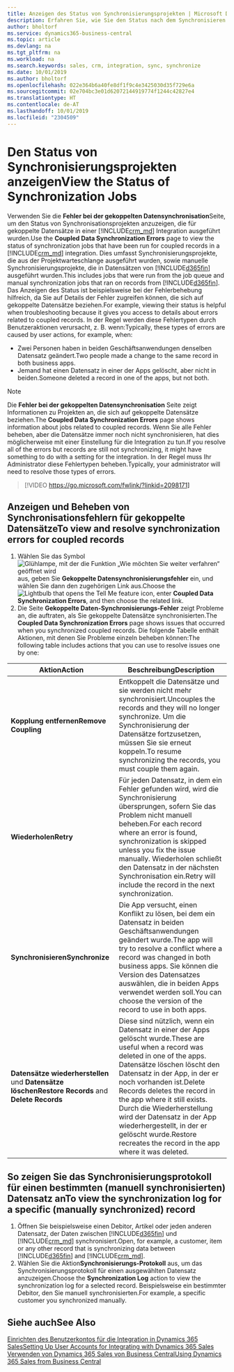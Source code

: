 ```yaml
---
title: Anzeigen des Status von Synchronisierungsprojekten | Microsoft Docs
description: Erfahren Sie, wie Sie den Status nach dem Synchronisieren gekoppelter Datensätze anzeigen.
author: bholtorf
ms.service: dynamics365-business-central
ms.topic: article
ms.devlang: na
ms.tgt_pltfrm: na
ms.workload: na
ms.search.keywords: sales, crm, integration, sync, synchronize
ms.date: 10/01/2019
ms.author: bholtorf
ms.openlocfilehash: 022e364b6a40fe8df1f9c4e3425030d35f729e6a
ms.sourcegitcommit: 02e704bc3e01d62072144919774f1244c42827e4
ms.translationtype: HT
ms.contentlocale: de-AT
ms.lasthandoff: 10/01/2019
ms.locfileid: "2304509"
---
```

# <a name="view-the-status-of-synchronization-jobs"></a><span data-ttu-id="a1761-103">Den Status von Synchronisierungsprojekten anzeigen</span><span class="sxs-lookup"><span data-stu-id="a1761-103">View the Status of Synchronization Jobs</span></span>
<span data-ttu-id="a1761-104">Verwenden Sie die **Fehler bei der gekoppelten Datensynchronisation**Seite, um den Status von Synchronisationsprojekten anzuzeigen, die für gekoppelte Datensätze in einer [!INCLUDE[crm_md](includes/crm_md.md)] Integration ausgeführt wurden.</span><span class="sxs-lookup"><span data-stu-id="a1761-104">Use the **Coupled Data Synchronization Errors** page to view the status of synchronization jobs that have been run for coupled records in a [!INCLUDE[crm_md](includes/crm_md.md)] integration.</span></span> <span data-ttu-id="a1761-105">Dies umfasst Synchronisierungsprojekte, die aus der Projektwarteschlange ausgeführt wurden, sowie manuelle Synchronisierungsprojekte, die in Datensätzen von [!INCLUDE[d365fin](includes/d365fin_md.md)] ausgeführt wurden.</span><span class="sxs-lookup"><span data-stu-id="a1761-105">This includes jobs that were run from the job queue and manual synchronization jobs that ran on records from [!INCLUDE[d365fin](includes/d365fin_md.md)].</span></span> <span data-ttu-id="a1761-106">Das Anzeigen des Status ist beispielsweise bei der Fehlerbehebung hilfreich, da Sie auf Details der Fehler zugreifen können, die sich auf gekoppelte Datensätze beziehen.</span><span class="sxs-lookup"><span data-stu-id="a1761-106">For example, viewing their status is helpful when troubleshooting because it gives you access to details about errors related to coupled records.</span></span> <span data-ttu-id="a1761-107">In der Regel werden diese Fehlertypen durch Benutzeraktionen verursacht, z. B. wenn:</span><span class="sxs-lookup"><span data-stu-id="a1761-107">Typically, these types of errors are caused by user actions, for example, when:</span></span>  

* <span data-ttu-id="a1761-108">Zwei Personen haben in beiden Geschäftsanwendungen denselben Datensatz geändert.</span><span class="sxs-lookup"><span data-stu-id="a1761-108">Two people made a change to the same record in both business apps.</span></span>
* <span data-ttu-id="a1761-109">Jemand hat einen Datensatz in einer der Apps gelöscht, aber nicht in beiden.</span><span class="sxs-lookup"><span data-stu-id="a1761-109">Someone deleted a record in one of the apps, but not both.</span></span>

> [!Note]
> <span data-ttu-id="a1761-110">Die **Fehler bei der gekoppelten Datensynchronisation** Seite zeigt Informationen zu Projekten an, die sich auf gekoppelte Datensätze beziehen.</span><span class="sxs-lookup"><span data-stu-id="a1761-110">The **Coupled Data Synchronization Errors** page shows information about jobs related to coupled records.</span></span> <span data-ttu-id="a1761-111">Wenn Sie alle Fehler beheben, aber die Datensätze immer noch nicht synchronisieren, hat dies möglicherweise mit einer Einstellung für die Integration zu tun.</span><span class="sxs-lookup"><span data-stu-id="a1761-111">If you resolve all of the errors but records are still not synchronizing, it might have something to do with a setting for the integration.</span></span> <span data-ttu-id="a1761-112">In der Regel muss Ihr Administrator diese Fehlertypen beheben.</span><span class="sxs-lookup"><span data-stu-id="a1761-112">Typically, your administrator will need to resolve those types of errors.</span></span>   

> [!VIDEO https://go.microsoft.com/fwlink/?linkid=2098171]

## <a name="to-view-and-resolve-synchronization-errors-for-coupled-records"></a><span data-ttu-id="a1761-113">Anzeigen und Beheben von Synchronisationsfehlern für gekoppelte Datensätze</span><span class="sxs-lookup"><span data-stu-id="a1761-113">To view and resolve synchronization errors for coupled records</span></span>
1. <span data-ttu-id="a1761-114">Wählen Sie das Symbol ![Glühlampe, mit der die Funktion „Wie möchten Sie weiter verfahren“ geöffnet wird](media/ui-search/search_small.png "Wie möchten Sie weiter verfahren?") aus, geben Sie **Gekoppelte Datensynchronisierungsfehler** ein, und wählen Sie dann den zugehörigen Link aus.</span><span class="sxs-lookup"><span data-stu-id="a1761-114">Choose the ![Lightbulb that opens the Tell Me feature](media/ui-search/search_small.png "Tell me what you want to do") icon, enter **Coupled Data Synchronization Errors**, and then choose the related link.</span></span>
2. <span data-ttu-id="a1761-115">Die Seite **Gekoppelte Daten-Synchronisierungs-Fehler** zeigt Probleme an, die auftraten, als Sie gekoppelte Datensätze synchronisierten.</span><span class="sxs-lookup"><span data-stu-id="a1761-115">The **Coupled Data Synchronization Errors** page shows issues that occurred when you synchronized coupled records.</span></span> <span data-ttu-id="a1761-116">Die folgende Tabelle enthält Aktionen, mit denen Sie Probleme einzeln beheben können:</span><span class="sxs-lookup"><span data-stu-id="a1761-116">The following table includes actions that you can use to resolve issues one by one:</span></span>

|<span data-ttu-id="a1761-117">Aktion</span><span class="sxs-lookup"><span data-stu-id="a1761-117">Action</span></span>|<span data-ttu-id="a1761-118">Beschreibung</span><span class="sxs-lookup"><span data-stu-id="a1761-118">Description</span></span>|
|----|----|
|<span data-ttu-id="a1761-119">**Kopplung entfernen**</span><span class="sxs-lookup"><span data-stu-id="a1761-119">**Remove Coupling**</span></span>|<span data-ttu-id="a1761-120">Entkoppelt die Datensätze und sie werden nicht mehr synchronisiert.</span><span class="sxs-lookup"><span data-stu-id="a1761-120">Uncouples the records and they will no longer synchronize.</span></span> <span data-ttu-id="a1761-121">Um die Synchronisierung der Datensätze fortzusetzen, müssen Sie sie erneut koppeln.</span><span class="sxs-lookup"><span data-stu-id="a1761-121">To resume synchronizing the records, you must couple them again.</span></span>|
|<span data-ttu-id="a1761-122">**Wiederholen**</span><span class="sxs-lookup"><span data-stu-id="a1761-122">**Retry**</span></span>|<span data-ttu-id="a1761-123">Für jeden Datensatz, in dem ein Fehler gefunden wird, wird die Synchronisierung übersprungen, sofern Sie das Problem nicht manuell beheben.</span><span class="sxs-lookup"><span data-stu-id="a1761-123">For each record where an error is found, synchronization is skipped unless you fix the issue manually.</span></span> <span data-ttu-id="a1761-124">Wiederholen schließt den Datensatz in der nächsten Synchronisation ein.</span><span class="sxs-lookup"><span data-stu-id="a1761-124">Retry will include the record in the next synchronization.</span></span>|
|<span data-ttu-id="a1761-125">**Synchronisieren**</span><span class="sxs-lookup"><span data-stu-id="a1761-125">**Synchronize**</span></span>|<span data-ttu-id="a1761-126">Die App versucht, einen Konflikt zu lösen, bei dem ein Datensatz in beiden Geschäftsanwendungen geändert wurde.</span><span class="sxs-lookup"><span data-stu-id="a1761-126">The app will try to resolve a conflict where a record was changed in both business apps.</span></span> <span data-ttu-id="a1761-127">Sie können die Version des Datensatzes auswählen, die in beiden Apps verwendet werden soll.</span><span class="sxs-lookup"><span data-stu-id="a1761-127">You can choose the version of the record to use in both apps.</span></span>|
|<span data-ttu-id="a1761-128">**Datensätze wiederherstellen** und **Datensätze löschen**</span><span class="sxs-lookup"><span data-stu-id="a1761-128">**Restore Records** and **Delete Records**</span></span>|<span data-ttu-id="a1761-129">Diese sind nützlich, wenn ein Datensatz in einer der Apps gelöscht wurde.</span><span class="sxs-lookup"><span data-stu-id="a1761-129">These are useful when a record was deleted in one of the apps.</span></span> <span data-ttu-id="a1761-130">Datensätze löschen löscht den Datensatz in der App, in der er noch vorhanden ist.</span><span class="sxs-lookup"><span data-stu-id="a1761-130">Delete Records deletes the record in the app where it still exists.</span></span> <span data-ttu-id="a1761-131">Durch die Wiederherstellung wird der Datensatz in der App wiederhergestellt, in der er gelöscht wurde.</span><span class="sxs-lookup"><span data-stu-id="a1761-131">Restore recreates the record in the app where it was deleted.</span></span>|

## <a name="to-view-the-synchronization-log-for-a-specific-manually-synchronized-record"></a><span data-ttu-id="a1761-132">So zeigen Sie das Synchronisierungsprotokoll für einen bestimmten (manuell synchronisierten) Datensatz an</span><span class="sxs-lookup"><span data-stu-id="a1761-132">To view the synchronization log for a specific (manually synchronized) record</span></span>
1. <span data-ttu-id="a1761-133">Öffnen Sie beispielsweise einen Debitor, Artikel oder jeden anderen Datensatz, der Daten zwischen [!INCLUDE[d365fin](includes/d365fin_md.md)] und [!INCLUDE[crm_md](includes/crm_md.md)] synchronisiert.</span><span class="sxs-lookup"><span data-stu-id="a1761-133">Open, for example, a customer, item or any other record that is synchronizing data between [!INCLUDE[d365fin](includes/d365fin_md.md)] and [!INCLUDE[crm_md](includes/crm_md.md)].</span></span>
2. <span data-ttu-id="a1761-134">Wählen Sie die Aktion**Synchronisierungs-Protokoll** aus, um das Synchronisierungsprotokoll für einen ausgewählten Datensatz anzuzeigen.</span><span class="sxs-lookup"><span data-stu-id="a1761-134">Choose the **Synchronization Log** action to view the synchronization log for a selected record.</span></span> <span data-ttu-id="a1761-135">Beispielsweise ein bestimmter Debitor, den Sie manuell synchronisierten.</span><span class="sxs-lookup"><span data-stu-id="a1761-135">For example, a specific customer you synchronized manually.</span></span>

## <a name="see-also"></a><span data-ttu-id="a1761-136">Siehe auch</span><span class="sxs-lookup"><span data-stu-id="a1761-136">See Also</span></span>  
[<span data-ttu-id="a1761-137">Einrichten des Benutzerkontos für die Integration in Dynamics 365 Sales</span><span class="sxs-lookup"><span data-stu-id="a1761-137">Setting Up User Accounts for Integrating with Dynamics 365 Sales</span></span>](admin-setting-up-integration-with-dynamics-sales.md)  
[<span data-ttu-id="a1761-138">Verwenden von Dynamics 365 Sales von Business Central</span><span class="sxs-lookup"><span data-stu-id="a1761-138">Using Dynamics 365 Sales from Business Central</span></span>](marketing-integrate-dynamicscrm.md)
